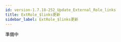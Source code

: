 ```yaml
---
id: version-1.7.18-252_Update_External_Role_links
title: ExtRole_$links更新
sidebar_label: ExtRole_$links更新
---
```



準備中


